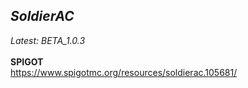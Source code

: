 __***SoldierAC***__
---
*Latest: BETA_1.0.3*
<br><br>
**SPIGOT**<br>
https://www.spigotmc.org/resources/soldierac.105681/
